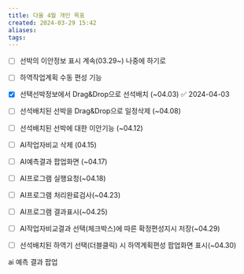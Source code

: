 ```yaml
---
title: 다울 4월 개인 목표
created: 2024-03-29 15:42
aliases: 
tags:
---
```

- [ ] 선박의 이안정보 표시 계속(03.29~) 나중에 하기로
- [ ] 하역작업계획 수동 편성 기능
- [x] 선택선박정보에서 Drag&Drop으로 선석배치 (~04.03) ✅ 2024-04-03
- [ ] 선석배치된 선박을 Drag&Drop으로 일정삭제 (~04.08)
- [ ] 선석배치된 선박에 대한 이안기능 (~04.12)
- [ ] AI작업자비교 삭제 (04.15)
- [ ] AI예측결과 팝업화면 (~04.17)
- [ ] AI프로그램 실행요청(~04.18)
- [ ] AI프로그램 처리완료검사(~04.23)
- [ ] AI프로그램 결과표시(~04.25)
- [ ] AI작업자비교결과 선택(체크박스)에 따른 확정편성지시 저장(~04.29)
- [ ] 선석배치된 하역기 선택(더블클릭) 시 하역계획편성 팝업화면 표시(~04.30)


ai 예측 결과 팝업
